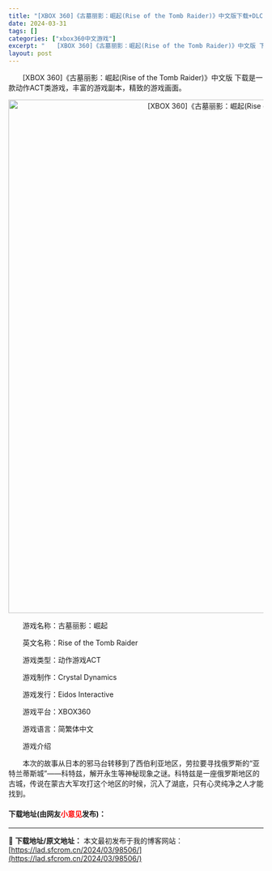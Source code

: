 ```yaml
---
title: "[XBOX 360]《古墓丽影：崛起(Rise of the Tomb Raider)》中文版下载+DLC"
date: 2024-03-31
tags: []
categories: ["xbox360中文游戏"]
excerpt: "　　[XBOX 360]《古墓丽影：崛起(Rise of the Tomb Raider)》中文版 下载是一款动作ACT类游戏，丰富的游戏副本，精致的游戏画面。 　　游戏名称：古墓丽影：崛起 　　英文名称：Rise of the Tomb Raider 　　游戏类型：动作游戏ACT 　　游戏制作：C&hellip;"
layout: post
---
```


 <p>　　[XBOX 360]《古墓丽影：崛起(Rise of the Tomb Raider)》中文版 下载是一款动作ACT类游戏，丰富的游戏副本，精致的游戏画面。</p> <p align="center"><img align="" border="0" src="https://lad.sfcrom.cn/wp-content/uploads/2024/03/20240330_66083e3963ef6.webp" width="1014" alt="[XBOX 360]《古墓丽影：崛起(Rise of the Tomb Raider)》中文版下载+DLC" /></p> <p>　　游戏名称：古墓丽影：崛起</p> <p>　　英文名称：Rise of the Tomb Raider</p> <p>　　游戏类型：动作游戏ACT</p> <p>　　游戏制作：Crystal Dynamics</p> <p>　　游戏发行：Eidos Interactive</p> <p>　　游戏平台：XBOX360</p> <p>　　游戏语言：简繁体中文</p> <p>　　游戏介绍</p> <p>　　本次的故事从日本的邪马台转移到了西伯利亚地区，劳拉要寻找俄罗斯的&ldquo;亚特兰蒂斯城&rdquo;&mdash;&mdash;科特兹，解开永生等神秘现象之谜。科特兹是一座俄罗斯地区的古城，传说在蒙古大军攻打这个地区的时候，沉入了湖底，只有心灵纯净之人才能找到。</p> <p><h4>下载地址(由网友<font color="red">小意见</font>发布)：</h4></p> 

---
📖 **下载地址/原文地址：** 本文最初发布于我的博客网站：[https://lad.sfcrom.cn/2024/03/98506/](https://lad.sfcrom.cn/2024/03/98506/)
